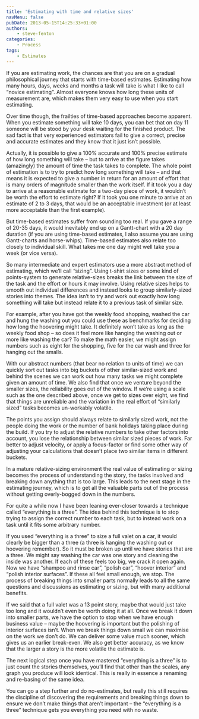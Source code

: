 ```yaml
---
title: 'Estimating with time and relative sizes'
navMenu: false
pubDate: 2013-05-15T14:25:33+01:00
authors:
    - steve-fenton
categories:
    - Process
tags:
    - Estimates
---
```


If you are estimating work, the chances are that you are on a gradual philosophical journey that starts with time-based estimates. Estimating how many hours, days, weeks and months a task will take is what I like to call “novice estimating”. Almost everyone knows how long these units of measurement are, which makes them very easy to use when you start estimating.

Over time though, the frailties of time-based approaches become apparent. When you estimate something will take 10 days, you can bet that on day 11 someone will be stood by your desk waiting for the finished product. The sad fact is that very experienced estimators fail to give a correct, precise and accurate estimates and they know that it just isn’t possible.

Actually, it is possible to give a 100% accurate and 100% precise estimate of how long something will take – but to arrive at the figure takes (amazingly) the amount of time the task takes to complete. The whole point of estimation is to try to predict how long something will take – and that means it is expected to give a number in return for an amount of effort that is many orders of magnitude smaller than the work itself. If it took you a day to arrive at a reasonable estimate for a two-day piece of work, it wouldn’t be worth the effort to estimate right? If it took you one minute to arrive at an estimate of 2 to 3 days, that would be an acceptable investment (or at least more acceptable than the first example).

But time-based estimates suffer from sounding too real. If you gave a range of 20-35 days, it would inevitably end up on a Gantt-chart with a 20 day duration (if you are using time-based estimates, I also assume you are using Gantt-charts and horse-whips). Time-based estimates also relate too closely to individual skill. What takes me one day might well take you a week (or vice versa).

So many intermediate and expert estimators use a more abstract method of estimating, which we’ll call “sizing”. Using t-shirt sizes or some kind of points-system to generate relative-sizes breaks the link between the size of the task and the effort or hours it may involve. Using relative sizes helps to smooth out individual differences and instead looks to group similarly-sized stories into themes. The idea isn’t to try and work out exactly how long something will take but instead relate it to a previous task of similar size.

For example, after you have got the weekly food shopping, washed the car and hung the washing out you could use these as benchmarks for deciding how long the hoovering might take. It definitely won’t take as long as the weekly food shop – so does it feel more like hanging the washing out or more like washing the car? To make the math easier, we might assign numbers such as eight for the shopping, five for the car wash and three for hanging out the smalls.

With our abstract numbers (that bear no relation to units of time) we can quickly sort out tasks into big buckets of other similar-sized work and behind the scenes we can work out how many tasks we might complete given an amount of time. We also find that once we venture beyond the smaller sizes, the reliability goes out of the window. If we’re using a scale such as the one described above, once we get to sizes over eight, we find that things are unreliable and the variation in the real effort of “similarly sized” tasks becomes un-workably volatile.

The points you assign should always relate to similarly sized work, not the people doing the work or the number of bank holidays taking place during the build. If you try to adjust the relative numbers to take other factors into account, you lose the relationship between similar sized pieces of work. Far better to adjust velocity, or apply a focus-factor or find some other way of adjusting your calculations that doesn’t place two similar items in different buckets.

In a mature relative-sizing environment the real value of estimating or sizing becomes the process of understanding the story, the tasks involved and breaking down anything that is too large. This leads to the next stage in the estimating journey, which is to get all the valuable parts out of the process without getting overly-bogged down in the numbers.

For quite a while now I have been leaning ever-closer towards a technique called “everything is a three”. The idea behind this technique is to stop trying to assign the correct number to each task, but to instead work on a task until it fits some arbitrary number.

If you used “everything is a three” to size a full valet on a car, it would clearly be bigger than a three (a three is hanging the washing out or hoovering remember). So it must be broken up until we have stories that are a three. We might say washing the car was one story and cleaning the inside was another. If each of these feels too big, we crack it open again. Now we have “shampoo and rinse car”, “polish car”, “hoover interior” and “polish interior surfaces”. If these all feel small enough, we stop. The process of breaking things into smaller parts normally leads to all the same questions and discussions as estimating or sizing, but with many additional benefits.

If we said that a full valet was a 13 point story, maybe that would just take too long and it wouldn’t even be worth doing it at all. Once we break it down into smaller parts, we have the option to stop when we have enough business value – maybe the hoovering is important but the polishing of interior surfaces isn’t. When we break things down small we can maximise on the work we don’t do. We can deliver some value much sooner, which gives us an earlier break-even. We also get better accuracy, as we know that the larger a story is the more volatile the estimate is.

The next logical step once you have mastered “everything is a three” is to just count the stories themselves, you’ll find that other than the scales, any graph you produce will look identical. This is really in essence a renaming and re-basing of the same idea.

You can go a step further and do no-estimates, but really this still requires the discipline of discovering the requirements and breaking things down to ensure we don’t make things that aren’t important – the “everything is a three” technique gets you everything you need with no waste.